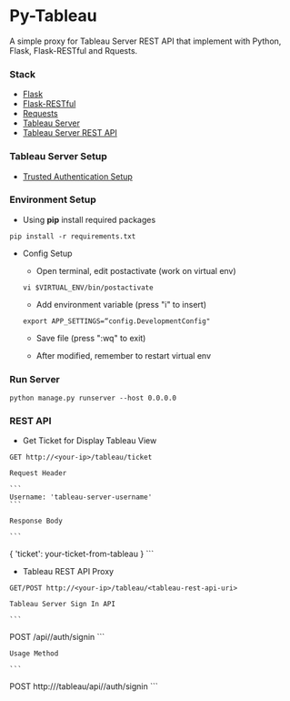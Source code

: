 Py-Tableau
===========

A simple proxy for Tableau Server REST API that implement with Python, Flask, Flask-RESTful and Rquests.


### Stack

* [Flask](http://flask.pocoo.org/)
* [Flask-RESTful](http://flask-restful-cn.readthedocs.io/en/0.3.4/)
* [Requests](http://docs.python-requests.org/en/master/)
* [Tableau Server](http://www.tableau.com/products/server)
* [Tableau Server REST API](https://community.tableau.com/community/developers/rest-api)


### Tableau Server Setup

* [Trusted Authentication Setup](http://onlinehelp.tableau.com/current/server/en-us/help.htm#trusted_auth.htm%3FTocPath%3DAdministrator%2520Guide%7CTrusted%2520Authentication%7C_____0)


### Environment Setup

  * Using **pip** install required packages

  ```
  pip install -r requirements.txt
  ```

  * Config Setup

    * Open terminal, edit postactivate (work on virtual env)

    ```
    vi $VIRTUAL_ENV/bin/postactivate
    ```

    * Add environment variable (press "i" to insert)

    ```
    export APP_SETTINGS=“config.DevelopmentConfig"
    ```

    * Save file (press ":wq" to exit)

    * After modified, remember to restart virtual env


### Run Server

```
python manage.py runserver --host 0.0.0.0
```


### REST API

  * Get Ticket for Display Tableau View

  ```
  GET http://<your-ip>/tableau/ticket
  ```

    Request Header

    ```
    Username: 'tableau-server-username'
    ```

    Response Body

    ```
  {
    'ticket': your-ticket-from-tableau
  }
    ```

  * Tableau REST API Proxy

  ```
  GET/POST http://<your-ip>/tableau/<tableau-rest-api-uri>
  ```

    Tableau Server Sign In API

    ```
  POST /api/<api-version>/auth/signin
    ```

    Usage Method

    ```
  POST http://<your-ip>/tableau/api/<api-version>/auth/signin
    ```
